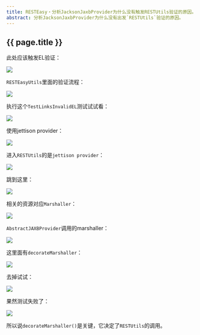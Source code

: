```yaml
---
title: RESTEasy・分析JacksonJaxbProvider为什么没有触发RESTUtils验证的原因。
abstract: 分析JacksonJaxbProvider为什么没有出发`RESTUtils`验证的原因。
---
```


## {{ page.title }}

此处应该触发EL验证：

![](https://raw.githubusercontent.com/liweinan/blogpicbackup/master/data/E3519196-4575-4E9E-A8B1-E6CB614F7B08.png)

`RESTEasyUtils`里面的验证流程：

![](https://raw.githubusercontent.com/liweinan/blogpicbackup/master/data/BF06FBF5-7D2B-4ABD-A2C2-E4061A3F11A7.png)

执行这个`TestLinksInvalidEL`测试试试看：

![](https://raw.githubusercontent.com/liweinan/blogpicbackup/master/data/41E4DF2A-6C18-48C0-91A9-A28BA3143408.png)

使用jettison provider：

![](https://raw.githubusercontent.com/liweinan/blogpicbackup/master/data/B744BE10-DC50-40ED-9D45-5EEB3B4358CE.png)

进入`RESTUtils`的是`jettison provider`：

![](https://raw.githubusercontent.com/liweinan/blogpicbackup/master/data/7F192D5B-AC84-465F-A879-E692B3D67D7C.png)

跳到这里：

![](https://raw.githubusercontent.com/liweinan/blogpicbackup/master/data/1BF75D79-4673-40B3-93B4-78F045EFEA81.png)

相关的资源对应`Marshaller`：

![](https://raw.githubusercontent.com/liweinan/blogpicbackup/master/data/CFF5D20C-E9D0-4A92-BC3F-5F8B6C510DED.png)

`AbstractJAXBProvider`调用的marshaller：

![](https://raw.githubusercontent.com/liweinan/blogpicbackup/master/data/EBBB0EC1-3D07-4806-A661-6307E80D581A.png)

这里面有`decorateMarshaller`：

![](https://raw.githubusercontent.com/liweinan/blogpicbackup/master/data/36875A38-BDB2-4B40-BB49-F770C754195A.png)

去掉试试：

![](https://raw.githubusercontent.com/liweinan/blogpicbackup/master/data/EE9819BC-69CD-43A3-8A9D-17394B73DB00.png)

果然测试失败了：

![](https://raw.githubusercontent.com/liweinan/blogpicbackup/master/data/8B9B5E78-CEE9-4F3D-8B4D-708FBCAF04A8.png)

所以说`decorateMarshaller()`是关键，它决定了`RESTUtils`的调用。










